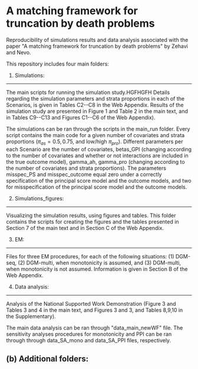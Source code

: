 A matching framework for truncation by death problems
================


Reproducibility of simulations results and data analysis associated with the paper "A matching framework for truncation by death problems" by Zehavi and Nevo.

This repository includes four main folders:


1. Simulations:
-----------------


The main scripts for running the simulation study.HGFHGFH
Details regarding the simulation parameters and strata proportions in each of the Scenarios, is given in Tables C2--C8 in the Web Appendix.
Results of the simulation study are presented in Figure 1 and Table 2 in the main text, and in Tables C9--C13 and Figures C1--C6 of the Web Appendix).

The simulations can be ran through the scripts in the main_run folder.
Every script contains the main code for a given number of covariates and strata proportions 
$(\pi_{as} = 0.5,0.75$, and low/high $\pi_{pro})$.
Different parameters per each Scenario are the number of covariates,
betas_GPI (changing according to the number of covariates and whether or not interactions are included in the true outcome model), gamma_ah, gamma_pro (changing according to the number of covariates and strata proportions).
The parameters misspec_PS and misspec_outcome equal zero under a correctly specification of the principal score model and the outcome models, and two for misspecification of the principal score model and the outcome models.

2. Simulations_figures:
----------------------------------


Visualizing the simulation results, using figures and tables.
This folder contains the scripts for creating the figures and the tables presented in Section 7 of the main text and in Section C of the Web Appendix.

3. EM:
----------------------------------


Files for three EM procedures, for each of the following situations: 
(1) DGM-seq, (2) DGM-multi, when monotonicity is assumed, and (3) DGM-multi, when monotonicity is not assumed.
Information is given in Section B of the Web Appendix.


4. Data analysis:
----------------------------------


Analysis of the National Supported Work Demonstration (Figure 3 and Tables 3 and 4 in the main text, and Figures 3 and 3, and Tables 8,9,10 in the Supplementary).

The main data analysis can be ran through "data_main_newWF" file.
The sensitivity analyses procedures for monotonicity and PPI can be ran through through data_SA_mono and data_SA_PPI files, respectively.


(b) Additional folders:
-----------------






